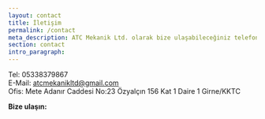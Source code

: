 ```yaml
---
layout: contact
title: İletişim
permalink: /contact
meta_description: ATC Mekanik Ltd. olarak bize ulaşabileceğiniz telefon numarası, e-mail adresi, ofis adresi ve ulaşım formu.
section: contact
intro_paragraph:
---
```

Tel: 05338379867  
E-Mail: [atcmekanikltd@gmail.com](mailto:atcmekanikltd@gmail.com) <br>
Ofis: Mete Adanır Caddesi No:23 Özyalçın 156 Kat 1 Daire 1 Girne/KKTC

**Bize ulaşın:**
